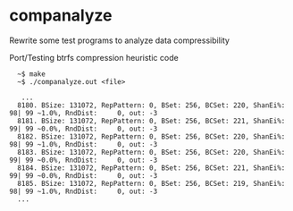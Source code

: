 # companalyze
Rewrite some test programs to analyze data compressibility

Port/Testing btrfs compression heuristic code

```
  ~$ make
  ~$ ./companalyze.out <file>

   ...
  8180. BSize: 131072, RepPattern: 0, BSet: 256, BCSet: 220, ShanEi%: 98| 99 ~1.0%, RndDist:     0, out: -3
  8181. BSize: 131072, RepPattern: 0, BSet: 256, BCSet: 221, ShanEi%: 99| 99 ~0.0%, RndDist:     0, out: -3
  8182. BSize: 131072, RepPattern: 0, BSet: 256, BCSet: 220, ShanEi%: 98| 99 ~1.0%, RndDist:     0, out: -3
  8183. BSize: 131072, RepPattern: 0, BSet: 256, BCSet: 220, ShanEi%: 99| 99 ~0.0%, RndDist:     0, out: -3
  8184. BSize: 131072, RepPattern: 0, BSet: 256, BCSet: 221, ShanEi%: 99| 99 ~0.0%, RndDist:     0, out: -3
  8185. BSize: 131072, RepPattern: 0, BSet: 256, BCSet: 219, ShanEi%: 98| 99 ~1.0%, RndDist:     0, out: -3
  ...
```
